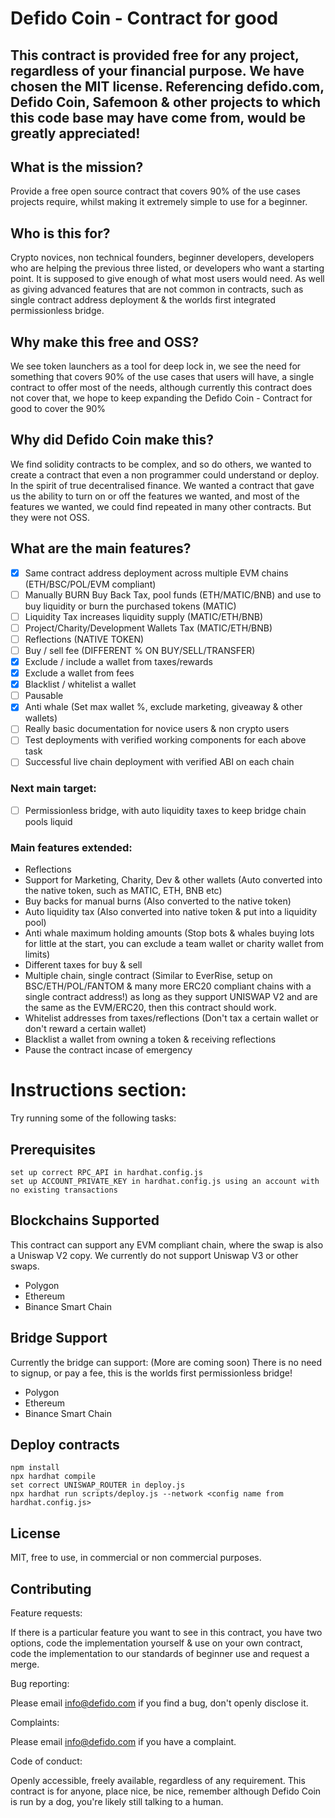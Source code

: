 # Defido Coin - Contract for good
## This contract is provided free for any project, regardless of your financial purpose. We have chosen the MIT license. Referencing defido.com, Defido Coin, Safemoon & other projects to which this code base may have come from, would be greatly appreciated!

## What is the mission?

Provide a free open source contract that covers 90% of the use cases projects require, whilst making it extremely simple to use for a beginner.

## Who is this for? 

Crypto novices, non technical founders, beginner developers, developers who are helping the previous three listed, or developers who want a starting point. It is supposed to give enough of what most users would need. As well as giving advanced features that are not common in contracts, such as single contract address deployment & the worlds first integrated permissionless bridge. 

## Why make this free and OSS?

We see token launchers as a tool for deep lock in, we see the need for something that covers 90% of the use cases that users will have, a single contract to offer most of the needs, although currently this contract does not cover that, we hope to keep expanding the Defido Coin - Contract for good to cover the 90%

## Why did Defido Coin make this?

We find solidity contracts to be complex, and so do others, we wanted to create a contract that even a non programmer could understand or deploy. In the spirit of true decentralised finance. We wanted a contract that gave us the ability to turn on or off the features we wanted, and most of the features we wanted, we could find repeated in many other contracts. But they were not OSS.

## What are the main features?

- [x] Same contract address deployment across multiple EVM chains (ETH/BSC/POL/EVM compliant)
- [ ] Manually BURN Buy Back Tax, pool funds (ETH/MATIC/BNB) and use to buy liquidity or burn the purchased tokens (MATIC)
- [ ] Liquidity Tax increases liquidity supply (MATIC/ETH/BNB)
- [ ] Project/Charity/Development Wallets Tax (MATIC/ETH/BNB)
- [ ] Reflections (NATIVE TOKEN)
- [ ] Buy / sell fee (DIFFERENT % ON BUY/SELL/TRANSFER)
- [x] Exclude / include a wallet from taxes/rewards
- [x] Exclude a wallet from fees
- [x] Blacklist / whitelist a wallet
- [ ] Pausable
- [x] Anti whale (Set max wallet %, exclude marketing, giveaway & other wallets)
- [ ] Really basic documentation for novice users & non crypto users
- [ ] Test deployments with verified working components for each above task
- [ ] Successful live chain deployment with verified ABI on each chain

### Next main target:
- [ ] Permissionless bridge, with auto liquidity taxes to keep bridge chain pools liquid

### Main features extended:

- Reflections
- Support for Marketing, Charity, Dev & other wallets (Auto converted into the native token, such as MATIC, ETH, BNB etc)
- Buy backs for manual burns (Also converted to the native token)
- Auto liquidity tax (Also converted into native token & put into a liquidity pool)
- Anti whale maximum holding amounts (Stop bots & whales buying lots for little at the start, you can exclude a team wallet or charity wallet from limits)
- Different taxes for buy & sell
- Multiple chain, single contract (Similar to EverRise, setup on BSC/ETH/POL/FANTOM & many more ERC20 compliant chains with a single contract address!) as long as they support UNISWAP V2 and are the same as the EVM/ERC20, then this contract should work.
- Whitelist addresses from taxes/reflections (Don't tax a certain wallet or don't reward a certain wallet)
- Blacklist a wallet from owning a token & receiving reflections
- Pause the contract incase of emergency

# Instructions section:

Try running some of the following tasks:

## Prerequisites

```shell
set up correct RPC_API in hardhat.config.js
set up ACCOUNT_PRIVATE_KEY in hardhat.config.js using an account with no existing transactions
```

## Blockchains Supported

This contract can support any EVM compliant chain, where the swap is also a Uniswap V2 copy. We currently do not support Uniswap V3 or other swaps.

- Polygon
- Ethereum
- Binance Smart Chain

## Bridge Support

Currently the bridge can support: (More are coming soon) There is no need to signup, or pay a fee, this is the worlds first permissionless bridge!

- Polygon
- Ethereum
- Binance Smart Chain

## Deploy contracts

```shell
npm install
npx hardhat compile
set correct UNISWAP_ROUTER in deploy.js
npx hardhat run scripts/deploy.js --network <config name from hardhat.config.js>
```

## License 

MIT, free to use, in commercial or non commercial purposes.

## Contributing

Feature requests: 

If there is a particular feature you want to see in this contract, you have two options, code the implementation yourself & use on your own contract, code the implementation to our standards of beginner use and request a merge. 

Bug reporting:

Please email info@defido.com if you find a bug, don't openly disclose it.

Complaints: 

Please email info@defido.com if you have a complaint.

Code of conduct:

Openly accessible, freely available, regardless of any requirement. This contract is for anyone, place nice, be nice, remember although Defido Coin is run by a dog, you're likely still talking to a human.


